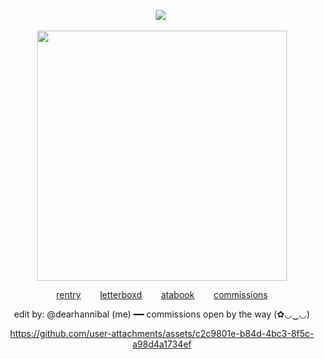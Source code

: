 <div align="center">
  
![](https://komarev.com/ghpvc/?username=LoveCrime&style=flat&color=9E9D6D&base=28137&label=your+powers+are+mine━✦) ![]()

<img src="https://files.catbox.moe/53qir5.webp" width="400" height="400"/>

<a href="https://rentry.co/T2">rentry</a>⠀⠀⠀<a href="https://letterboxd.com/dearhannibal/">letterboxd</a>⠀⠀⠀<a href="https://lovecrime.atabook.org">atabook</a>⠀⠀⠀<a href="https://dearhannibal.carrd.co">commissions</a>


edit by: @dearhannibal (me) ━━ commissions open by the way (✿◡‿◡)

https://github.com/user-attachments/assets/c2c9801e-b84d-4bc3-8f5c-a98d4a1734ef
